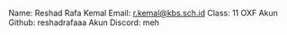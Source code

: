 Name: Reshad Rafa Kemal
Email: r.kemal@kbs.sch.id
Class: 11 OXF
Akun Github: reshadrafaaa
Akun Discord: meh
